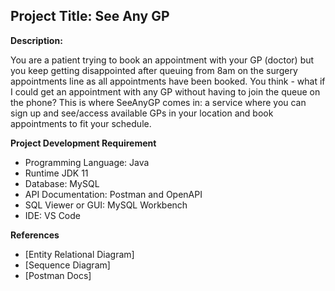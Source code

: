 ## **Project Title:** See Any GP ##

**Description:**

You are a patient trying to book an appointment with your GP (doctor) but you keep getting disappointed after queuing from 8am on the surgery appointments line as all appointments have been booked. You think - what if I could get an appointment with any GP without having to join the queue on the phone? This is where SeeAnyGP comes in: a service where you can sign up and see/access available GPs in your location and book appointments to fit your schedule.


**Project Development Requirement**

- Programming Language: Java
- Runtime JDK 11
- Database: MySQL
- API Documentation: Postman and OpenAPI
- SQL Viewer or GUI: MySQL Workbench
- IDE: VS Code


**References**
- [Entity Relational Diagram]
- [Sequence Diagram]
- [Postman Docs]
